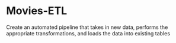 # Movies-ETL
Create an automated pipeline that takes in new data, performs the appropriate transformations, and loads the data into existing tables

